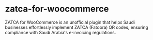 # zatca-for-woocommerce
ZATCA for WooCommerce is an unofficial plugin that helps Saudi businesses effortlessly implement ZATCA (Fatoora) QR codes, ensuring compliance with Saudi Arabia's e-invoicing regulations.

